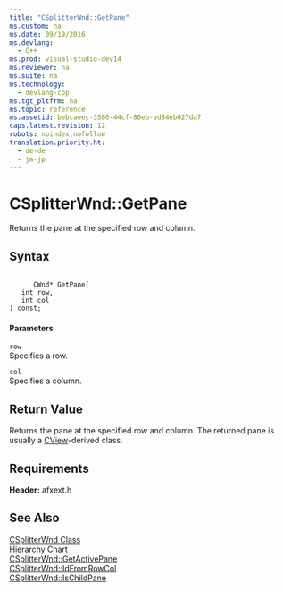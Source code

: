 ```yaml
---
title: "CSplitterWnd::GetPane"
ms.custom: na
ms.date: 09/19/2016
ms.devlang: 
  - C++
ms.prod: visual-studio-dev14
ms.reviewer: na
ms.suite: na
ms.technology: 
  - devlang-cpp
ms.tgt_pltfrm: na
ms.topic: reference
ms.assetid: bebcaeec-3560-44cf-80eb-ed84eb027da7
caps.latest.revision: 12
robots: noindex,nofollow
translation.priority.ht: 
  - de-de
  - ja-jp
---
```

# CSplitterWnd::GetPane
Returns the pane at the specified row and column.  
  
## Syntax  
  
```  
  
      CWnd* GetPane(  
   int row,  
   int col   
) const;  
```  
  
#### Parameters  
 `row`  
 Specifies a row.  
  
 `col`  
 Specifies a column.  
  
## Return Value  
 Returns the pane at the specified row and column. The returned pane is usually a [CView](../vs140/CView-Class.md)-derived class.  
  
## Requirements  
 **Header:** afxext.h  
  
## See Also  
 [CSplitterWnd Class](../vs140/CSplitterWnd-Class.md)   
 [Hierarchy Chart](../vs140/Hierarchy-Chart.md)   
 [CSplitterWnd::GetActivePane](../vs140/CSplitterWnd--GetActivePane.md)   
 [CSplitterWnd::IdFromRowCol](../vs140/CSplitterWnd--IdFromRowCol.md)   
 [CSplitterWnd::IsChildPane](../vs140/CSplitterWnd--IsChildPane.md)